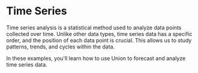 # Time Series

Time series analysis is a statistical method used to analyze data points collected over time. Unlike other data types, time series data has a specific order, and the position of each data point is crucial. This allows us to study patterns, trends, and cycles within the data.

In these examples, you'll learn how to use Union to forecast and analyze time series data.
